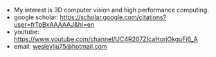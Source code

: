 - My interest is 3D computer vision and high performance computing.
- google scholar: https://scholar.google.com/citations?user=frTpBxAAAAAJ&hl=en
- youtube: https://www.youtube.com/channel/UC4R207ZIcaHoriOkguFi6_A
- email: wesleyliu75@hotmail.com
